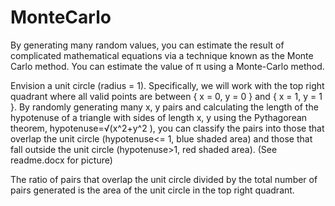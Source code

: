 # MonteCarlo
By generating many random values, you can estimate the result of complicated mathematical equations via a 
technique known as the Monte Carlo method. You can estimate the value of π using a Monte-Carlo method.

Envision a unit circle (radius = 1). 
Specifically, we will work with the top right quadrant where all valid points are between { x = 0, y = 0 } and { x = 1, y = 1 }. 
By randomly generating many x, y pairs and calculating the length of the hypotenuse of a triangle 
with sides of length x, y using the Pythagorean theorem, hypotenuse=√(x^2+y^2 ), 
you can classify the pairs into those that overlap the unit circle (hypotenuse<= 1, blue shaded area) 
and those that fall outside the unit circle (hypotenuse>1, red shaded area). (See readme.docx for picture)

The ratio of pairs that overlap the unit circle divided by the total number of pairs generated 
is the area of the unit circle in the top right quadrant.
